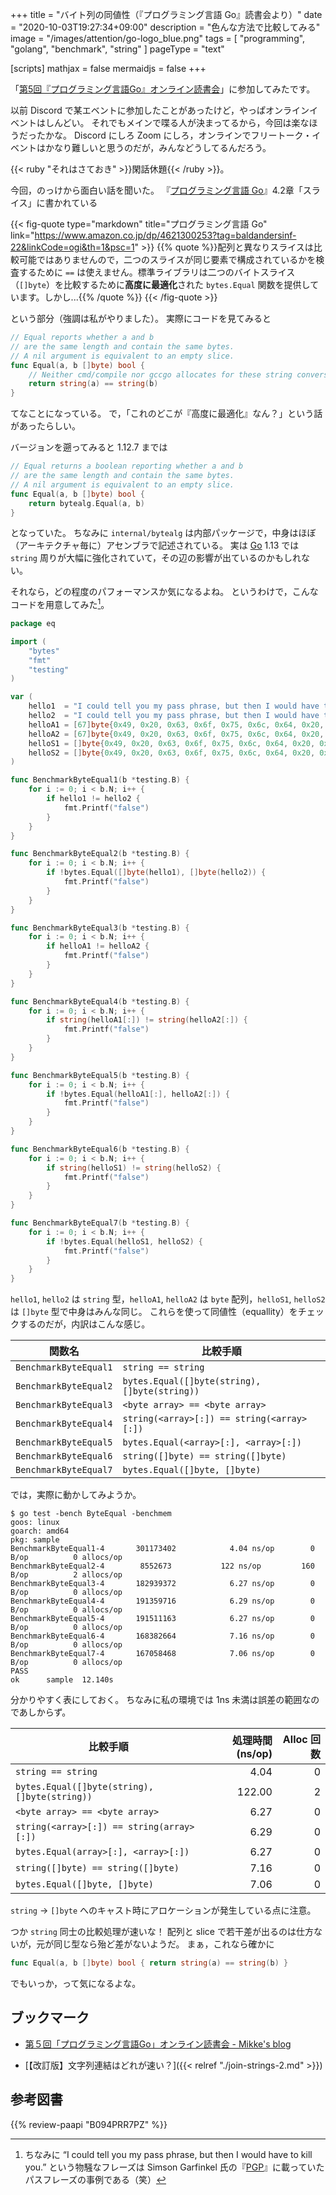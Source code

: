 +++
title = "バイト列の同値性（『プログラミング言語 Go』読書会より）"
date =  "2020-10-03T19:27:34+09:00"
description = "色んな方法で比較してみる"
image = "/images/attention/go-logo_blue.png"
tags = [ "programming", "golang", "benchmark", "string" ]
pageType = "text"

[scripts]
  mathjax = false
  mermaidjs = false
+++

「[第5回『プログラミング言語Go』オンライン読書会](https://gpl-reading.connpass.com/event/188380/)」に参加してみたです。

以前 Discord で某エベントに参加したことがあったけど，やっぱオンラインイベントはしんどい。
それでもメインで喋る人が決まってるから，今回は楽なほうだったかな。
Discord にしろ Zoom にしろ，オンラインでフリートーク・イベントはかなり難しいと思うのだが，みんなどうしてるんだろう。

{{< ruby "それはさておき" >}}閑話休題{{< /ruby >}}。

今回，のっけから面白い話を聞いた。
『[プログラミング言語 Go]』4.2章「スライス」に書かれている

{{< fig-quote type="markdown" title="プログラミング言語 Go" link="https://www.amazon.co.jp/dp/4621300253?tag=baldandersinf-22&linkCode=ogi&th=1&psc=1" >}}
{{% quote %}}配列と異なりスライスは比較可能ではありませんので，二つのスライスが同じ要素で構成されているかを検査するために `==` は使えません。標準ライブラリは二つのバイトスライス（`[]byte`）を比較するために**高度に最適化**された `bytes.Equal` 関数を提供しています。しかし...{{% /quote %}}
{{< /fig-quote >}}

という部分（強調は私がやりました）。
実際にコードを見てみると

```go
// Equal reports whether a and b
// are the same length and contain the same bytes.
// A nil argument is equivalent to an empty slice.
func Equal(a, b []byte) bool {
	// Neither cmd/compile nor gccgo allocates for these string conversions.
	return string(a) == string(b)
}
```

てなことになっている。
で，「これのどこが『高度に最適化』なん？」という話があったらしい。

バージョンを遡ってみると 1.12.7 までは

```go
// Equal returns a boolean reporting whether a and b
// are the same length and contain the same bytes.
// A nil argument is equivalent to an empty slice.
func Equal(a, b []byte) bool {
	return bytealg.Equal(a, b)
}
```

となっていた。
ちなみに `internal/bytealg` は内部パッケージで，中身はほぼ（アーキテクチャ毎に）アセンブラで記述されている。
実は [Go] 1.13 では `string` 周りが大幅に強化されていて，その辺の影響が出ているのかもしれない。

それなら，どの程度のパフォーマンスか気になるよね。
というわけで，こんなコードを用意してみた[^pp1]。

[^pp1]: ちなみに “I could tell you my pass phrase, but then I would have to kill you.” という物騒なフレーズは Simson Garfinkel 氏の『[PGP]』に載っていたパスフレーズの事例である（笑）

```go
package eq

import (
	"bytes"
	"fmt"
	"testing"
)

var (
	hello1  = "I could tell you my pass phrase, but then I would have to kill you."
	hello2  = "I could tell you my pass phrase, but then I would have to kill you."
	helloA1 = [67]byte{0x49, 0x20, 0x63, 0x6f, 0x75, 0x6c, 0x64, 0x20, 0x74, 0x65, 0x6c, 0x6c, 0x20, 0x79, 0x6f, 0x75, 0x20, 0x6d, 0x79, 0x20, 0x70, 0x61, 0x73, 0x73, 0x20, 0x70, 0x68, 0x72, 0x61, 0x73, 0x65, 0x2c, 0x20, 0x62, 0x75, 0x74, 0x20, 0x74, 0x68, 0x65, 0x6e, 0x20, 0x49, 0x20, 0x77, 0x6f, 0x75, 0x6c, 0x64, 0x20, 0x68, 0x61, 0x76, 0x65, 0x20, 0x74, 0x6f, 0x20, 0x6b, 0x69, 0x6c, 0x6c, 0x20, 0x79, 0x6f, 0x75, 0x2e}
	helloA2 = [67]byte{0x49, 0x20, 0x63, 0x6f, 0x75, 0x6c, 0x64, 0x20, 0x74, 0x65, 0x6c, 0x6c, 0x20, 0x79, 0x6f, 0x75, 0x20, 0x6d, 0x79, 0x20, 0x70, 0x61, 0x73, 0x73, 0x20, 0x70, 0x68, 0x72, 0x61, 0x73, 0x65, 0x2c, 0x20, 0x62, 0x75, 0x74, 0x20, 0x74, 0x68, 0x65, 0x6e, 0x20, 0x49, 0x20, 0x77, 0x6f, 0x75, 0x6c, 0x64, 0x20, 0x68, 0x61, 0x76, 0x65, 0x20, 0x74, 0x6f, 0x20, 0x6b, 0x69, 0x6c, 0x6c, 0x20, 0x79, 0x6f, 0x75, 0x2e}
	helloS1 = []byte{0x49, 0x20, 0x63, 0x6f, 0x75, 0x6c, 0x64, 0x20, 0x74, 0x65, 0x6c, 0x6c, 0x20, 0x79, 0x6f, 0x75, 0x20, 0x6d, 0x79, 0x20, 0x70, 0x61, 0x73, 0x73, 0x20, 0x70, 0x68, 0x72, 0x61, 0x73, 0x65, 0x2c, 0x20, 0x62, 0x75, 0x74, 0x20, 0x74, 0x68, 0x65, 0x6e, 0x20, 0x49, 0x20, 0x77, 0x6f, 0x75, 0x6c, 0x64, 0x20, 0x68, 0x61, 0x76, 0x65, 0x20, 0x74, 0x6f, 0x20, 0x6b, 0x69, 0x6c, 0x6c, 0x20, 0x79, 0x6f, 0x75, 0x2e}
	helloS2 = []byte{0x49, 0x20, 0x63, 0x6f, 0x75, 0x6c, 0x64, 0x20, 0x74, 0x65, 0x6c, 0x6c, 0x20, 0x79, 0x6f, 0x75, 0x20, 0x6d, 0x79, 0x20, 0x70, 0x61, 0x73, 0x73, 0x20, 0x70, 0x68, 0x72, 0x61, 0x73, 0x65, 0x2c, 0x20, 0x62, 0x75, 0x74, 0x20, 0x74, 0x68, 0x65, 0x6e, 0x20, 0x49, 0x20, 0x77, 0x6f, 0x75, 0x6c, 0x64, 0x20, 0x68, 0x61, 0x76, 0x65, 0x20, 0x74, 0x6f, 0x20, 0x6b, 0x69, 0x6c, 0x6c, 0x20, 0x79, 0x6f, 0x75, 0x2e}
)

func BenchmarkByteEqual1(b *testing.B) {
	for i := 0; i < b.N; i++ {
		if hello1 != hello2 {
			fmt.Printf("false")
		}
	}
}

func BenchmarkByteEqual2(b *testing.B) {
	for i := 0; i < b.N; i++ {
		if !bytes.Equal([]byte(hello1), []byte(hello2)) {
			fmt.Printf("false")
		}
	}
}

func BenchmarkByteEqual3(b *testing.B) {
	for i := 0; i < b.N; i++ {
		if helloA1 != helloA2 {
			fmt.Printf("false")
		}
	}
}

func BenchmarkByteEqual4(b *testing.B) {
	for i := 0; i < b.N; i++ {
		if string(helloA1[:]) != string(helloA2[:]) {
			fmt.Printf("false")
		}
	}
}

func BenchmarkByteEqual5(b *testing.B) {
	for i := 0; i < b.N; i++ {
		if !bytes.Equal(helloA1[:], helloA2[:]) {
			fmt.Printf("false")
		}
	}
}

func BenchmarkByteEqual6(b *testing.B) {
	for i := 0; i < b.N; i++ {
		if string(helloS1) != string(helloS2) {
			fmt.Printf("false")
		}
	}
}

func BenchmarkByteEqual7(b *testing.B) {
	for i := 0; i < b.N; i++ {
		if !bytes.Equal(helloS1, helloS2) {
			fmt.Printf("false")
		}
	}
}
```

`hello1`, `hello2` は `string` 型，`helloA1`, `helloA2` は `byte` 配列，`helloS1`, `helloS2` は `[]byte` 型で中身はみんな同じ。
これらを使って同値性（equallity）をチェックするのだが，内訳はこんな感じ。

| 関数名                | 比較手順                                      |
| --------------------- | --------------------------------------------- |
| `BenchmarkByteEqual1` | `string == string`                            |
| `BenchmarkByteEqual2` | `bytes.Equal([]byte(string), []byte(string))` |
| `BenchmarkByteEqual3` | `<byte array> == <byte array>`                |
| `BenchmarkByteEqual4` | `string(<array>[:]) == string(<array>[:])`    |
| `BenchmarkByteEqual5` | `bytes.Equal(<array>[:], <array>[:])`         |
| `BenchmarkByteEqual6` | `string([]byte) == string([]byte)`            |
| `BenchmarkByteEqual7` | `bytes.Equal([]byte, []byte)`                 |

では，実際に動かしてみようか。

```text
$ go test -bench ByteEqual -benchmem
goos: linux
goarch: amd64
pkg: sample
BenchmarkByteEqual1-4   	301173402	         4.04 ns/op	       0 B/op	       0 allocs/op
BenchmarkByteEqual2-4   	 8552673	       122 ns/op	     160 B/op	       2 allocs/op
BenchmarkByteEqual3-4   	182939372	         6.27 ns/op	       0 B/op	       0 allocs/op
BenchmarkByteEqual4-4   	191359716	         6.29 ns/op	       0 B/op	       0 allocs/op
BenchmarkByteEqual5-4   	191511163	         6.27 ns/op	       0 B/op	       0 allocs/op
BenchmarkByteEqual6-4   	168382664	         7.16 ns/op	       0 B/op	       0 allocs/op
BenchmarkByteEqual7-4   	167058468	         7.06 ns/op	       0 B/op	       0 allocs/op
PASS
ok  	sample	12.140s
```

分かりやすく表にしておく。
ちなみに私の環境では 1ns 未満は誤差の範囲なのであしからず。

| 比較手順                                      | 処理時間 (ns/op) | Alloc 回数 |
| --------------------------------------------- | ----------------:| ----------:|
| `string == string`                            |             4.04 |          0 |
| `bytes.Equal([]byte(string), []byte(string))` |           122.00 |          2 |
| `<byte array> == <byte array>`                |             6.27 |          0 |
| `string(<array>[:]) == string(array>[:])`     |             6.29 |          0 |
| `bytes.Equal(array>[:], <array>[:])`          |             6.27 |          0 |
| `string([]byte) == string([]byte)`            |             7.16 |          0 |
| `bytes.Equal([]byte, []byte)`                 |             7.06 |          0 |


`string` → `[]byte` へのキャスト時にアロケーションが発生している点に注意。

つか `string` 同士の比較処理が速いな！ 配列と slice で若干差が出るのは仕方ないが，元が同じ型なら殆ど差がないようだ。
まぁ，これなら確かに

```go
func Equal(a, b []byte) bool { return string(a) == string(b) }
```

でもいっか，って気になるよな。

## ブックマーク

- [第５回「プログラミング言語Go」オンライン読書会 - Mikke's blog](https://greentown.tokyo/programminglanguage-go5/)

- [【改訂版】文字列連結はどれが速い？]({{< relref "./join-strings-2.md" >}})

[Go]: https://golang.org/ "The Go Programming Language"
[プログラミング言語 Go]: https://www.amazon.co.jp/dp/4621300253?tag=baldandersinf-22&linkCode=ogi&th=1&psc=1
[PGP]: https://www.amazon.co.jp/exec/obidos/ASIN/4900900028/baldandersinf-22/ "Amazon | PGP―暗号メールと電子署名 | シムソン ガーフィンケル, Simson Garfinkel, ユニテック 通販"

## 参考図書

{{% review-paapi "B094PRR7PZ" %}} <!-- プログラミング言語Go -->
